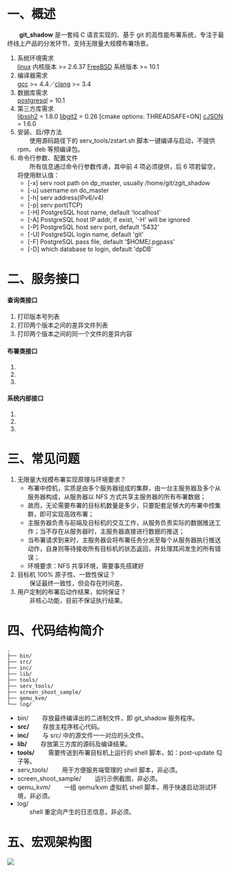 # 一、概述    
&emsp;&emsp;**git_shadow** 是一套纯 C 语言实现的、基于 git 的高性能布署系统，专注于最终线上产品的分发环节，支持无限量大规模布署场景。
1. 系统环境需求    
[linux](https://www.kernel.org) 内核版本 >= 2.6.37
[FreeBSD](https://www.freebsd.org) 系统版本 >= 10.1
2. 编译器需求    
[gcc](http://gcc.gnu.org) >= 4.4／[clang](http://llvm.org) >= 3.4
3. 数据库需求    
[postgresql](https://www.postgresql.org) = 10.1
4. 第三方库需求    
[libssh2](https://www.libssh2.org) = 1.8.0
[libgit2](https://libgit2.github.com) = 0.26 [cmake options: THREADSAFE=ON]
[cJSON](https://github.com/DaveGamble/cJSON) = 1.6.0
5. 安装、启/停方法    
&emsp;&emsp;使用源码路径下的 serv_tools/zstart.sh 脚本一键编译与启动，不提供 rpm、deb 等预编译包。
6. 命令行参数、配置文件    
&emsp;&emsp;所有信息通过命令行参数传递，其中前 4 项必须提供，后 6 项若留空，将使用默认值：    
    - [-x] serv root path on dp_master, usually /home/git/zgit_shadow
    - [-u]  username on do_master
    - [-h] serv address(IPv6/v4)
    - [-p] serv port(TCP)
    - [-H]  PostgreSQL host name, default 'localhost'
    - [-A]  PostgreSQL host IP addr, if exist, '-H' will be ignored
    - [-P]  PostgreSQL host serv port, default '5432'
    - [-U]  PostgreSQL login name, default 'git'
    - [-F]  PostgreSQL pass file, default '$HOME/.pgpass'
    - [-D]  which database to login, default 'dpDB'
# 二、服务接口    
#### 查询类接口    
1. 打印版本号列表
2. 打印两个版本之间的差异文件列表
3. 打印两个版本之间的同一个文件的差异内容
#### 布署类接口
1. 
2. 
3. 
#### 系统内部接口
1. 
2. 
3. 
# 三、常见问题
1. 无限量大规模布署实现原理与环境要求？
    - 布署中控机，实质是由多个服务器组成的集群，由一台主服务器及多个从服务器构成，从服务器以 NFS 方式共享主服务器的所有布署数据；
    - 故而，无论需要布署的目标机数量是多少，只要配套足够大的布署中控集群，即可实现高效布署；
    - 主服务器负责与前端及目标机的交互工作，从服务负责实际的数据推送工作；当不存在从服务器时，主服务器直接进行数据的推送；
    - 当布署请求到来时，主服务器会将布署任务分派至每个从服务器执行推送动作，自身则等待接收所有目标机的状态返回，并处理其间发生的所有错误；
    - 环境要求：NFS 共享环境，需要事先搭建好
2. 目标机 100% 原子性、一致性保证？    
&emsp;&emsp;保证最终一致性，但会存在时间差。
3. 用户定制的布署后动作结果，如何保证？    
&emsp;&emsp;非核心功能，目前不保证执行结果。
# 四、代码结构简介    
```
.
├── bin/
├── src/
├── inc/
├── lib/
├── tools/
├── serv_tools/
├── screen_shoot_sample/
├── qemu_kvm/
└── log/
```
- bin/
&emsp;&emsp;存放最终编译出的二进制文件，即 git_shadow 服务程序。
- **src/**
&emsp;&emsp;存放主程序核心代码。
- **inc/**
&emsp;&emsp;与 src/ 中的源文件一一对应的头文件。
- **lib/**
&emsp;&emsp;存放第三方库的源码及编译结果。
- **tools/**
&emsp;&emsp;需要传送到布署目标机上运行的 shell 脚本，如：post-update 勾子等。
- serv_tools/
&emsp;&emsp;用于方便服务端管理的 shell 脚本，非必须。
- screen_shoot_sample/
&emsp;&emsp;运行示例截图，非必须。
- qemu_kvm/
&emsp;&emsp;一组 qemu/kvm 虚拟机 shell 脚本，用于快速启动测试环境，非必须。
- log/    
&emsp;&emsp;shell 重定向产生的日志信息，非必须。
# 五、宏观架构图    
![](http://upload-images.jianshu.io/upload_images/5142096-5210e75b9bd13380.png?imageMogr2/auto-orient/strip%7CimageView2/2/w/1240)